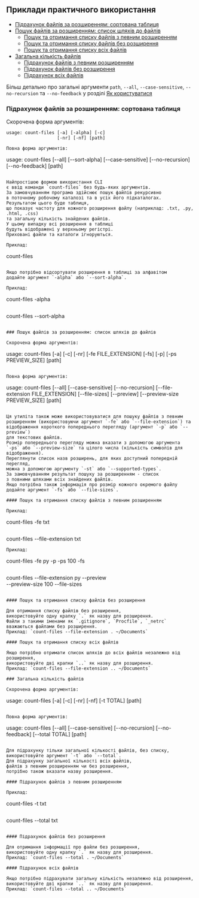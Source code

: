 ## Приклади практичного використання

- [Підрахунок файлів за розширенням: сортована таблиця](#Підрахунок-файлів-за-розширенням-сортована-таблиця)
- [Пошук файлів за розширенням: список шляхів до файлів](#Пошук-файлів-за-розширенням-список-шляхів-до-файлів)
   - [Пошук та отримання списку файлів з певним розширенням](#Пошук-та-отримання-списку-файлів-з-певним-розширенням)
   - [Пошук та отримання списку файлів без розширення](#Пошук-та-отримання-списку-файлів-без-розширення)
   - [Пошук та отримання списку всіх файлів](#Пошук-та-отримання-списку-всіх-файлів)
- [Загальна кількість файлів](#Загальна-кількість-файлів)
   - [Підрахунок файлів з певним розширенням](#Підрахунок-файлів-з-певним-розширенням)
   - [Підрахунок файлів без розширення](#Підрахунок-файлів-без-розширення)
   - [Підрахунок всіх файлів](#Підрахунок-всіх-файлів)

Більш детально про загальні аргументи 
`path`, `--all`, `--case-sensitive`, `--no-recursion` та `--no-feedback` 
у розділі [Як користуватися](https://github.com/victordomingos/Count-files/tree/master/docs/documentation_ua/howtouse.md)


### Підрахунок файлів за розширенням: сортована таблиця

Скорочена форма аргументів:
```
usage: count-files [-a] [-alpha] [-c]
                   [-nr] [-nf] [path]

Повна форма аргументів:
```
usage: count-files [--all] [--sort-alpha] [--case-sensitive]
                   [--no-recursion] [--no-feedback] [path]
```

Найпростішою формою використання CLI 
є ввід команди `count-files` без будь-яких аргументів.  
За замовчуванням програма здійснює пошук файлів рекурсивно 
в поточному робочому каталозі та в усіх його підкаталогах. 
Результатом цього буде таблиця, 
що показує частоту для кожного розширення файлу (наприклад: .txt, .py, .html, .css) 
та загальну кількість знайдених файлів.  
У цьому випадку всі розширення в таблиці 
будуть відображені у верхньому регістрі. 
Приховані файли та каталоги ігноруються.

Приклад:

```
count-files
```

Якщо потрібно відсортувати розширення в таблиці за алфавітом 
додайте аргумент `-alpha` або `--sort-alpha`.

Приклад:

```
count-files -alpha
```
```
count-files --sort-alpha
```

### Пошук файлів за розширенням: список шляхів до файлів

Скорочена форма аргументів:

```
usage: count-files [-a] [-c] [-nr]
                   [-fe FILE_EXTENSION] [-fs]
                   [-p] [-ps PREVIEW_SIZE] [path]
```

Повна форма аргументів:

```
usage: count-files [--all] [--case-sensitive] [--no-recursion]
                   [--file-extension FILE_EXTENSION] [--file-sizes]
                   [--preview] [--preview-size PREVIEW_SIZE] [path]
```

Ця утиліта також може використовуватися для пошуку файлів з певним розширенням (використовуючи аргумент `-fe` або `--file-extension`) та 
відображення короткого попереднього перегляду (аргумент `-p` або `--preview`) 
для текстових файлів. 
Розмір попереднього перегляду можна вказати з допомогою аргумента 
`-ps` або `--preview-size` та цілого числа (кількість символів для відображення).  
Переглянути список назв розширень, для яких доступний попередній перегляд, 
можна з допомогою аргументу `-st` або `--supported-types`.  
За замовчуванням результат пошуку за розширенням - список 
з повними шляхами всіх знайдених файлів. 
Якщо потрібна також інформація про розмір кожного окремого файлу 
додайте аргумент `-fs` або `--file-sizes`.

#### Пошук та отримання списку файлів з певним розширенням

Приклад:
```
count-files -fe txt
```
```
count-files --file-extension txt
```
Приклад:
```
count-files -fe py -p -ps 100 -fs
```
```
count-files --file-extension py --preview \
           --preview-size 100 --file-sizes
```

#### Пошук та отримання списку файлів без розширення

Для отримання списку файлів без розширення, 
використовуйте одну крапку `.` як назву для розширення.  
Файли з такими іменами як `.gitignore`, `Procfile`, `_netrc` 
вважаються файлами без розширення.  
Приклад: `count-files --file-extension . ~/Documents`

#### Пошук та отримання списку всіх файлів

Якщо потрібно отримати список шляхів до всіх файлів незалежно від розширення, 
використовуйте дві крапки `..` як назву для розширення.  
Приклад: `count-files --file-extension .. ~/Documents`

### Загальна кількість файлів

Скорочена форма аргументів:

```
usage: count-files [-a] [-c] [-nr] [-nf] [-t TOTAL] [path]
```

Повна форма аргументів:

```
usage: count-files [--all] [--case-sensitive] [--no-recursion]
                   [--no-feedback] [--total TOTAL] [path]
```

Для підрахунку тільки загальної кількості файлів, без списку, 
використовуйте аргумент `-t` або `--total`.  
Для підрахунку загальної кількості всіх файлів, 
файлів з певним розширенням чи без розширення, 
потрібно також вказати назву розширення.

#### Підрахунок файлів з певним розширенням

Приклад:

```
count-files -t txt
```
```
count-files --total txt
```

#### Підрахунок файлів без розширення

Для отримання інформації про файли без розширення, 
використовуйте одну крапку `.` як назву для розширення.  
Приклад: `count-files --total . ~/Documents`

#### Підрахунок всіх файлів

Якщо потрібно підрахувати загальну кількість незалежно від розширення, 
використовуйте дві крапки `..` як назву для розширення.  
Приклад: `count-files --total .. ~/Documents`
